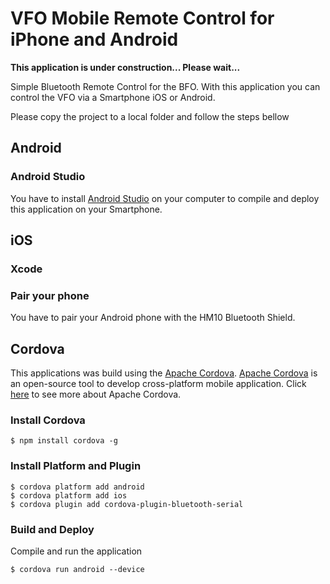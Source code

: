 # VFO Mobile Remote Control for iPhone and Android


__This application is under construction...  Please wait...__ 

Simple Bluetooth Remote Control for the BFO. 
With this application you can control the VFO via a Smartphone iOS or Android.
    
Please copy the project to a local folder and follow the steps bellow


## Android 

### Android Studio

You have to install [Android Studio](http://developer.android.com/sdk/index.html) on your computer to compile and deploy this application on your Smartphone.


## iOS

### Xcode


### Pair your phone

You have to pair your Android phone with the HM10 Bluetooth Shield.

## Cordova 

This applications was build using the [Apache Cordova](https://cordova.apache.org/docs/en/latest/guide/overview/index.html). 
[Apache Cordova](https://cordova.apache.org/docs/en/latest/guide/overview/index.html) is an open-source tool to develop cross-platform mobile application. Click [here](https://cordova.apache.org/docs/en/latest/guide/overview/index.html) to see more about Apache Cordova.

### Install Cordova

    $ npm install cordova -g


### Install Platform and Plugin

    $ cordova platform add android
    $ cordova platform add ios
    $ cordova plugin add cordova-plugin-bluetooth-serial


### Build and Deploy

Compile and run the application

    $ cordova run android --device


    